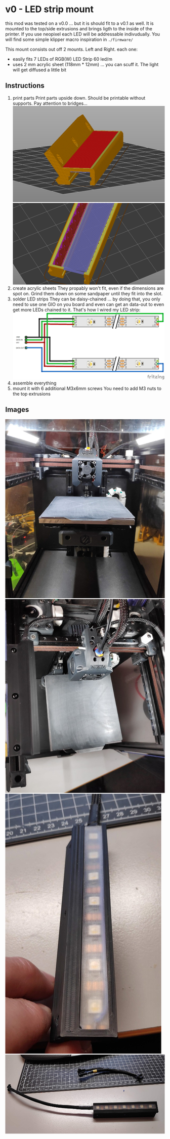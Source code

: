# v0 - LED strip mount

this mod was tested on a v0.0 ... but it is should fit to a v0.1 as well.
It is mounted to the top/side extrusions and brings ligth to the inside of the printer.
If you use neopixel each LED will be addressable indivudually. You will find some simple klipper macro inspiration in  `./firmware/`

This mount consists out off 2 mounts. Left and Right.
each one:
- easily fits 7 LEDs of RGB(W) LED Strip 60 led/m 
- uses 2 mm acrylic sheet (118mm * 12mm) ... you can scuff it. The light will get diffused a little bit

## Instructions
1. print parts
Print parts upside down. Should be printable without supports. Pay attention to bridges...
![SLICER1](/voron_v0/LED_Mount/images/slicer1.png?raw=true) ![SLICER2](/voron_v0/LED_Mount/images/slicer2.png?raw=true)
2. create acrylic sheets
They propably won't fit, even if the dimensions are spot on. Grind them down on some sandpaper until they fit into the slot.
3. solder LED strips
They can be daisy-chained ... by doing that, you only need to use one GIO on you board and even can get an data-out to even get more LEDs chained to it. That's how I wired my LED strip:
![WIRE](/voron_v0/LED_Mount/images/wired.png?raw=true)
4. assemble everything
5. mount it with 6 additional M3x6mm screws
You need to add M3 nuts to the top extrusions

## Images
![IMAGE](/voron_v0/LED_Mount/images/image1.jpg?raw=true)
![IMAGE](/voron_v0/LED_Mount/images/image2.jpg?raw=true)
![IMAGE](/voron_v0/LED_Mount/images/image3.jpg?raw=true)
![IMAGE](/voron_v0/LED_Mount/images/image4.jpg?raw=true)
